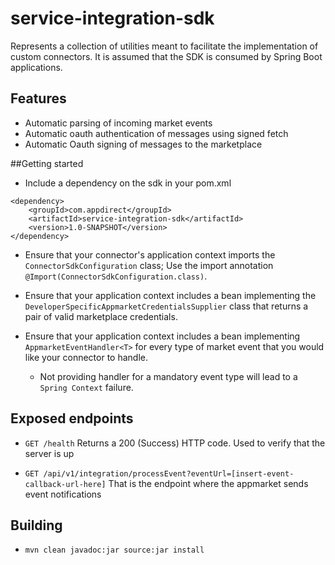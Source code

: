 # service-integration-sdk

Represents a collection of utilities meant to facilitate the implementation
of custom connectors. It is assumed that the SDK is consumed by
Spring Boot applications.

## Features
* Automatic parsing of incoming market events
* Automatic oauth authentication of messages using signed fetch
* Automatic Oauth signing of messages to the marketplace

##Getting started
* Include a dependency on the sdk in your pom.xml
```
<dependency>
    <groupId>com.appdirect</groupId>
    <artifactId>service-integration-sdk</artifactId>
    <version>1.0-SNAPSHOT</version>
</dependency>
```

* Ensure that your connector's application context imports the `ConnectorSdkConfiguration`
  class; Use the import annotation `@Import(ConnectorSdkConfiguration.class)`.

* Ensure that your application context includes a bean implementing
  the `DeveloperSpecificAppmarketCredentialsSupplier` class that returns
  a pair of valid marketplace credentials.

* Ensure that your application context includes a bean implementing
  `AppmarketEventHandler<T>` for every type of market event that you
  would like your connector to handle.
  * Not providing handler for a mandatory event type will lead to a `Spring Context` failure.

## Exposed endpoints
* `GET /health`
  Returns a 200 (Success) HTTP code. Used to verify that the server is up

* `GET /api/v1/integration/processEvent?eventUrl=[insert-event-callback-url-here]`
  That is the endpoint where the appmarket sends event notifications

## Building
* `mvn clean javadoc:jar source:jar install`

